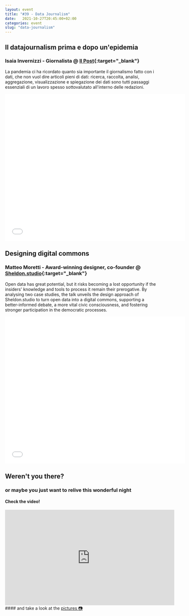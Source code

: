 ```yaml
---
layout: event
title: "#39 - Data Journalism"
date:   2021-10-27T20:45:00+02:00
categories: event
slug: "data-journalism"
---
```


## Il datajournalism prima e dopo un'epidemia

### Isaia Invernizzi - Giornalista @ [Il Post](//www.ilpost.it){:target="_blank"}

La pandemia ci ha ricordato quanto sia importante il giornalismo fatto con i dati, che non vuol dire articoli pieni di dati: ricerca, raccolta, analisi, aggregazione, visualizzazione e spiegazione dei dati sono tutti passaggi essenziali di un lavoro spesso sottovalutato all'interno delle redazioni.

<iframe src="//www.slideshare.net/slideshow/embed_code/key/tc5vZPspsAvZae" width="595" height="485" frameborder="0" marginwidth="0" marginheight="0" scrolling="no" allowfullscreen> </iframe>

## Designing digital commons

### Matteo Moretti - Award-winning designer, co-founder @ [Sheldon.studio](//www.sheldon.studio){:target="_blank"}

Open data has great potential, but it risks becoming a lost opportunity if the insiders' knowledge and tools to process it remain their prerogative. By analysing two case studies, the talk unveils the design approach of Sheldon.studio to turn open data into a digital commons, supporting a better-informed debate, a more vital civic consciousness, and fostering stronger participation in the democratic processes.

<iframe src="//www.slideshare.net/slideshow/embed_code/key/vmYO7Jd1OTYzzc" width="595" height="485" frameborder="0" marginwidth="0" marginheight="0" scrolling="no" allowfullscreen> </iframe>

## Weren't you there?

### or maybe you just want to relive this wonderful night

<section class="fb-links">

#### Check the video!

<iframe width="560" height="315" src="https://www.youtube.com/embed/6RQIzPgrMQM" frameborder="0" allow="accelerometer; autoplay; clipboard-write; encrypted-media; gyroscope; picture-in-picture" allowfullscreen></iframe>
#### and take a look at the <a id="fb_photo_album" class="btn-facebook" target="_blank" href="//bit.ly/ST39-pics">pictures &#128247;</a>
</section>
